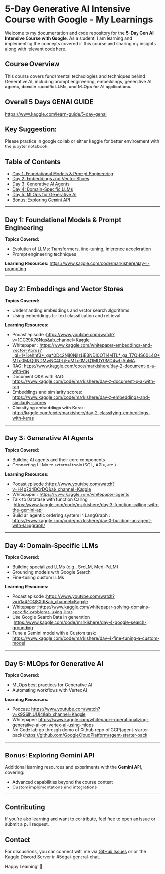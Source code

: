 # 5-Day Generative AI Intensive Course with Google - My Learnings

Welcome to my documentation and code repository for the **5-Day Gen AI Intensive Course with Google**. As a student, I am learning and implementing the concepts covered in this course and sharing my insights along with relevant code here.

## Course Overview
This course covers fundamental technologies and techniques behind Generative AI, including prompt engineering, embeddings, generative AI agents, domain-specific LLMs, and MLOps for AI applications.

## Overall 5 Days GENAI GUIDE
https://www.kaggle.com/learn-guide/5-day-genai

## Key Suggestion:
Please practice in google collab or either kaggle for better environment with the jupyter notebook.

## Table of Contents
- [Day 1: Foundational Models & Prompt Engineering](#day-1-foundational-models--prompt-engineering)
- [Day 2: Embeddings and Vector Stores](#day-2-embeddings-and-vector-stores)
- [Day 3: Generative AI Agents](#day-3-generative-ai-agents)
- [Day 4: Domain-Specific LLMs](#day-4-domain-specific-llms)
- [Day 5: MLOps for Generative AI](#day-5-mlops-for-generative-ai)
- [Bonus: Exploring Gemini API](#bonus-exploring-gemini-api)

---
## Day 1: Foundational Models & Prompt Engineering
**Topics Covered:**
- Evolution of LLMs: Transformers, fine-tuning, inference acceleration
- Prompt engineering techniques

**Learning Resources:**
https://www.kaggle.com/code/markishere/day-1-prompting


---
## Day 2: Embeddings and Vector Stores
**Topics Covered:**
- Understanding embeddings and vector search algorithms
- Using embeddings for text classification and retrieval

**Learning Resources:**
- Pocast episode :https://www.youtube.com/watch?v=1CC39K76Nqs&ab_channel=Kaggle
- Whitepaper : https://www.kaggle.com/whitepaper-embeddings-and-vector-stores?_gl=1*1kehhf3*_ga*ODc2NjI0NjIzLjE3NDI0OTI4MTI.*_ga_T7QHS60L4Q*MTc0MzQ0NDMwNC40LjEuMTc0MzQ1MDY0MC4wLjAuMA..
- RAG: https://www.kaggle.com/code/markishere/day-2-document-q-a-with-rag
- Document Q&A with RAG: https://www.kaggle.com/code/markishere/day-2-document-q-a-with-rag
- Embeddings and similarity scores: https://www.kaggle.com/code/markishere/day-2-embeddings-and-similarity-scores
- Classifying embeddings with Keras: http://kaggle.com/code/markishere/day-2-classifying-embeddings-with-keras


---
## Day 3: Generative AI Agents
**Topics Covered:**
- Building AI agents and their core components
- Connecting LLMs to external tools (SQL, APIs, etc.)

**Learning Resources:**
- Pocast episode :https://www.youtube.com/watch?v=H4gZd4BCrDQ&ab_channel=Kaggle
- Whitepaper : https://www.kaggle.com/whitepaper-agents
- Talk to Datatase with function Calling :https://www.kaggle.com/code/markishere/day-3-function-calling-with-the-gemini-api
- Build an agentic ordering system in LangGraph : https://www.kaggle.com/code/markishere/day-3-building-an-agent-with-langgraph/


---
## Day 4: Domain-Specific LLMs
**Topics Covered:**
- Building specialized LLMs (e.g., SecLM, Med-PaLM)
- Grounding models with Google Search
- Fine-tuning custom LLMs

**Learning Resources:**
- Pocast episode :https://www.youtube.com/watch?v=b1a4ZOQ8XdI&ab_channel=Kaggle
- Whitepaper :https://www.kaggle.com/whitepaper-solving-domains-specific-problems-using-llms
- Use Google Search Data in generation :https://www.kaggle.com/code/markishere/day-4-google-search-grounding
- Tune a Gemini model with a Custom task: https://www.kaggle.com/code/markishere/day-4-fine-tuning-a-custom-model


---
## Day 5: MLOps for Generative AI
**Topics Covered:**
- MLOps best practices for Generative AI
- Automating workflows with Vertex AI

**Learning Resources:**
- Podcast: https://www.youtube.com/watch?v=k9S6IhiUUj4&ab_channel=Kaggle
- Whitepaper: https://www.kaggle.com/whitepaper-operationalizing-generative-ai-on-vertex-ai-using-mlops
- No Code lab go through demo of Github repo of GCP(agent-starter-pack):https://github.com/GoogleCloudPlatform/agent-starter-pack

---
## Bonus: Exploring Gemini API
Additional learning resources and experiments with the **Gemini API**, covering:
- Advanced capabilities beyond the course content
- Custom implementations and integrations


---
## Contributing
If you're also learning and want to contribute, feel free to open an issue or submit a pull request.

## Contact
For discussions, you can connect with me via [GitHub Issues](#) or on the Kaggle Discord Server in #5dgai-general-chat.

Happy Learning! 🚀
